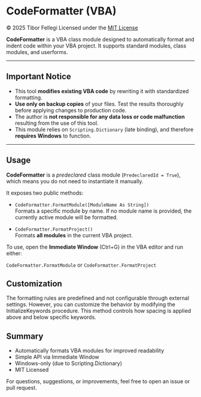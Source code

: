 # CodeFormatter (VBA)

© 2025 Tibor Fellegi 
Licensed under the [MIT License](LICENSE)

**CodeFormatter** is a VBA class module designed to automatically format and indent code within your VBA project. It supports standard modules, class modules, and userforms.

---

## Important Notice

- This tool **modifies existing VBA code** by rewriting it with standardized formatting.
- **Use only on backup copies** of your files. Test the results thoroughly before applying changes to production code.
- The author is **not responsible for any data loss or code malfunction** resulting from the use of this tool.
- This module relies on `Scripting.Dictionary` (late binding), and therefore **requires Windows** to function.

---

## Usage

**CodeFormatter** is a *predeclared* class module (`PredeclaredId = True`), which means you do not need to instantiate it manually.

It exposes two public methods:

- `CodeFormatter.FormatModule([ModuleName As String])`  
  Formats a specific module by name. If no module name is provided, the currently active module will be formatted.

- `CodeFormatter.FormatProject()`  
  Formats **all modules** in the current VBA project.

To use, open the **Immediate Window** (Ctrl+G) in the VBA editor and run either:

`CodeFormatter.FormatModule` or `CodeFormatter.FormatProject`
##  Customization
The formatting rules are predefined and not configurable through external settings.
However, you can customize the behavior by modifying the InitializeKeywords procedure. This method controls how spacing is applied above and below specific keywords.

##  Summary
- Automatically formats VBA modules for improved readability
- Simple API via Immediate Window
- Windows-only (due to Scripting.Dictionary)
- MIT Licensed

For questions, suggestions, or improvements, feel free to open an issue or pull request.

